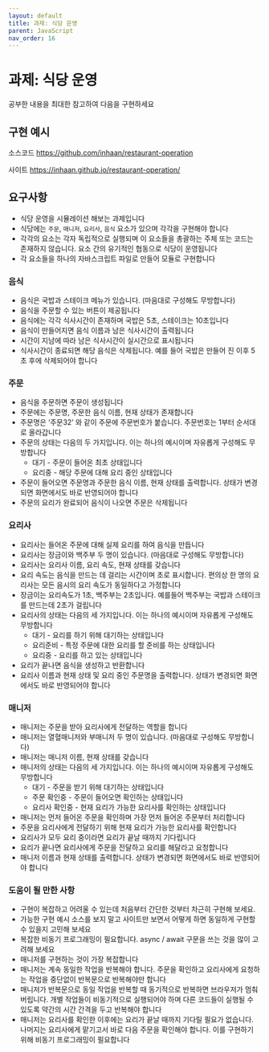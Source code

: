 ```yaml
---
layout: default
title: 과제: 식당 운영
parent: JavaScript
nav_order: 16
---
```


# 과제: 식당 운영

공부한 내용을 최대한 참고하여 다음을 구현하세요

## 구현 예시

소스코드  https://github.com/inhaan/restaurant-operation

사이트  https://inhaan.github.io/restaurant-operation/

## 요구사항

- 식당 운영을 시뮬레이션 해보는 과제입니다
- 식당에는 `주문`, `매니저`, `요리사`, `음식` 요소가 있으며 각각을 구현해야 합니다
- 각각의 요소는 각자 독립적으로 실행되며 이 요소들을 총괄하는 주체 또는 코드는 존재하지 않습니다. 요소 간의 유기적인 협동으로 식당이 운영됩니다
- 각 요소들을 하나의 자바스크립트 파일로 만들어 모듈로 구현합니다

### 음식

- 음식은 국밥과 스테이크 메뉴가 있습니다. (마음대로 구성해도 무방합니다)
- 음식을 주문할 수 있는 버튼이 제공됩니다
- 음식에는 각각 식사시간이 존재하며 국밥은 5초, 스테이크는 10초입니다
- 음식이 만들어지면 음식 이름과 남은 식사시간이 출력됩니다
- 시간이 지남에 따라 남은 식사시간이 실시간으로 표시됩니다
- 식사시간이 종료되면 해당 음식은 삭제됩니다. 예를 들어 국밥은 만들어 진 이후 5초 후에 삭제되어야 합니다

### 주문

- 음식을 주문하면 주문이 생성됩니다
- 주문에는 주문명, 주문한 음식 이름, 현재 상태가 존재합니다
- 주문명은 ‘주문32’ 와 같이 주문에 주문번호가 붙습니다. 주문번호는 1부터 순서대로 올라갑니다
- 주문의 상태는 다음의 두 가지입니다. 이는 하나의 예시이며 자유롭게 구성해도 무방합니다
  - 대기 - 주문이 들어온 최초 상태입니다
  - 요리중 - 해당 주문에 대해 요리 중인 상태입니다
- 주문이 들어오면 주문명과 주문한 음식 이름, 현재 상태를 출력합니다. 상태가 변경되면 화면에서도 바로 반영되어야 합니다
- 주문의 요리가 완료되어 음식이 나오면 주문은 삭제됩니다

### 요리사

- 요리사는 들어온 주문에 대해 실제 요리를 하여 음식을 만듭니다
- 요리사는 장금이와 백주부 두 명이 있습니다. (마음대로 구성해도 무방합니다)
- 요리사는 요리사 이름, 요리 속도, 현재 상태를 갖습니다
- 요리 속도는 음식을 만드는 데 걸리는 시간이며 초로 표시합니다. 편의상 한 명의 요리사는 모든 음시의 요리 속도가 동일하다고 가정합니다
- 장금이는 요리속도가 1초, 백주부는 2초입니다. 예를들어 백주부는 국밥과 스테이크를 만드는데 2초가 걸립니다
- 요리사의 상태는 다음의 세 가지입니다. 이는 하나의 예시이며 자유롭게 구성해도 무방합니다
  - 대기 - 요리를 하기 위해 대기하는 상태입니다
  - 요리준비 - 특정 주문에 대한 요리를 할 준비를 하는 상태입니다
  - 요리중 - 요리를 하고 있는 상태입니다
- 요리가 끝나면 음식을 생성하고 반환합니다
- 요리사 이름과 현재 상태 및 요리 중인 주문명을 출력합니다. 상태가 변경되면 화면에서도 바로 반영되어야 합니다

### 매니저

- 매니저는 주문을 받아 요리사에게 전달하는 역할을 합니다
- 매니저는 열혈매니저와 부매니저 두 명이 있습니다. (마음대로 구성해도 무방합니다)
- 매니저는 매니저 이름, 현재 상태를 갖습니다
- 매니저의 상태는 다음의 세 가지입니다. 이는 하나의 예시이며 자유롭게 구성해도 무방합니다
  - 대기 - 주문을 받기 위해 대기하는 상태입니다
  - 주문 확인중 - 주문이 들어오면 확인하는 상태입니다
  - 요리사 확인중 - 현재 요리가 가능한 요리사를 확인하는 상태입니다
- 매니저는 먼저 들어온 주문을 확인하며 가장 먼저 들어온 주문부터 처리합니다
- 주문을 요리사에게 전달하기 위해 현재 요리가 가능한 요리사를 확인합니다
- 요리사가 모두 요리 중이라면 요리가 끝날 때까지 기다립니다
- 요리가 끝나면 요리사에게 주문을 전달하고 요리를 해달라고 요청합니다
- 매니저 이름과 현재 상태를 출력합니다. 상태가 변경되면 화면에서도 바로 반영되어야 합니다

### 도움이 될 만한 사항

- 구현이 복잡하고 어려울 수 있는데 처음부터 간단한 것부터 차근히 구현해 보세요.
- 가능한 구현 예시 소스를 보지 말고 사이트만 보면서 어떻게 하면 동일하게 구현할 수 있을지 고민해 보세요
- 복잡한 비동기 프로그래밍이 필요합니다. async / await 구문을 쓰는 것을 많이 고려해 보세요
- 매니저를 구현하는 것이 가장 복잡합니다
- 매니저는 계속 동일한 작업을 반복해야 합니다. 주문을 확인하고 요리사에게 요청하는 작업을 중단없이 반복문으로 반복해야만 합니다
- 매니저가 반복문으로 동일 작업을 반복할 때 동기적으로 반복하면 브라우저가 멈춰 버립니다. 개별 작업들이 비동기적으로 실행되어야 하며 다른 코드들이 실행될 수 있도록 약간의 시간 간격을 두고 반복해야 합니다
- 매니저는 요리사를 확인한 이후에는 요리가 끝날 때까지 기다릴 필요가 없습니다. 나머지는 요리사에게  맡기고서 바로 다음 주문을 확인해야 합니다. 이를 구현하기 위해 비동기 프로그래밍이 필요합니다